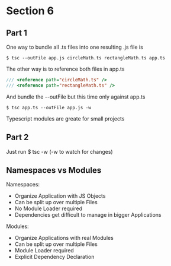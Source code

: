 # Section 6

## Part 1

One way to bundle all .ts files into one resulting .js file is

```$ tsc --outFile app.js circleMath.ts rectangleMath.ts app.ts```

The other way is to reference both files in app.ts

```typescript
/// <reference path="circleMath.ts" />
/// <reference path="rectangleMath.ts" />
```

And bundle the --outFile but this time only against app.ts

```$ tsc app.ts --outFile app.js -w```

Typescript modules are greate for small projects

## Part 2

Just run $ tsc -w (-w to watch for changes)

## Namespaces vs Modules

Namespaces:

* Organize Application with JS Objects
* Can be split up over multiple Files
* No Module Loader required
* Dependencies get difficult to manage in bigger Applications

Modules:

* Organize Applications with real Modules
* Can be split up over multiple Files
* Module Loader required
* Explicit Dependency Declaration
